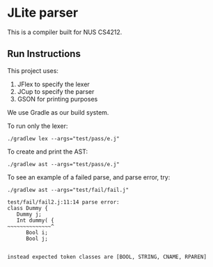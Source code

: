 # JLite parser

This is a compiler built for NUS CS4212.

## Run Instructions

This project uses:

1. JFlex to specify the lexer
2. JCup to specify the parser
3. GSON for printing purposes

We use Gradle as our build system.

To run only the lexer:

```
./gradlew lex --args="test/pass/e.j"
```

To create and print the AST:

```
./gradlew ast --args="test/pass/e.j"
```

To see an example of a failed parse, and parse error, try:

```
./gradlew ast --args="test/fail/fail.j"
```

``` text
test/fail/fail2.j:11:14 parse error:
class Dummy {
   Dummy j;
   Int dummy( {
~~~~~~~~~~~~~~^
      Bool i;
      Bool j;


instead expected token classes are [BOOL, STRING, CNAME, RPAREN]
```
